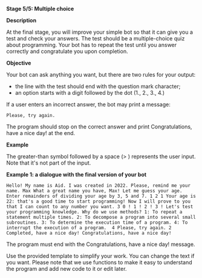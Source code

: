 **Stage 5/5: Multiple choice**

**Description**

At the final stage, you will improve your simple bot so that it can give you a test and check your answers. The test should be a multiple-choice quiz about programming. Your bot has to repeat the test until you answer correctly and congratulate you upon completion.

**Objective**

Your bot can ask anything you want, but there are two rules for your output:

* the line with the test should end with the question mark character;
* an option starts with a digit followed by the dot (1., 2., 3., 4.)

If a user enters an incorrect answer, the bot may print a message:

`Please, try again.`

The program should stop on the correct answer and print Congratulations, have a nice day! at the end.

**Example**

The greater-than symbol followed by a space (> ) represents the user input. Note that it's not part of the input.

**Example 1: a dialogue with the final version of your bot**

`Hello! My name is Aid.
I was created in 2022.
Please, remind me your name.
Max
What a great name you have, Max!
Let me guess your age.
Enter remainders of dividing your age by 3, 5 and 7.
1
2
1
Your age is 22: that's a good time to start programming!
Now I will prove to you that I can count to any number you want.
3
0 !
1 !
2 !
3 !
Let's test your programming knowledge.
Why do we use methods?
1: To repeat a statement multiple times.
2: To decompose a program into several small subroutines.
3: To determine the execution time of a program.
4: To interrupt the execution of a program. 
4
Please, try again.
2
Completed, have a nice day!
Congratulations, have a nice day!`

The program must end with the Congratulations, have a nice day! message.

Use the provided template to simplify your work. You can change the text if you want. Please note that we use functions to make it easy to understand the program and add new code to it or edit later.
